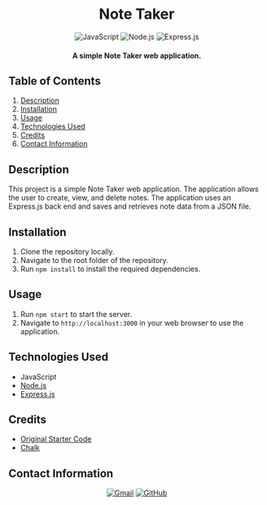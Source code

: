 <h1 align="center">
  Note Taker
</h1>

<p align="center">
  <img src="https://img.shields.io/badge/JavaScript-F7DF1E?logo=javascript&logoColor=000&style=for-the-badge" alt="JavaScript">  
  <img src="https://img.shields.io/badge/Node.js-339933.svg?style=for-the-badge&logo=nodedotjs&logoColor=white" alt="Node.js">
  <img src="https://img.shields.io/badge/Express-000?logo=express&logoColor=fff&style=for-the-badge" alt="Express.js">
</p>

<h4 align="center">A simple Note Taker web application.</h4>

## Table of Contents
1. [Description](#description)
2. [Installation](#installation)
3. [Usage](#usage)
4. [Technologies Used](#technologies-used)
5. [Credits](#credits)
6. [Contact Information](#contact-information)

## Description
This project is a simple Note Taker web application. The application allows the user to create, view, and delete notes. The application uses an Express.js back end and saves and retrieves note data from a JSON file.

## Installation
1. Clone the repository locally.
2. Navigate to the root folder of the repository.
3. Run `npm install` to install the required dependencies.

## Usage
1. Run `npm start` to start the server.
2. Navigate to `http://localhost:3000` in your web browser to use the application.

## Technologies Used
* JavaScript
* [Node.js](https://nodejs.org/)
* [Express.js](https://expressjs.com/)

## Credits
* [Original Starter Code](https://github.com/coding-boot-camp/cautious-meme.git)
* [Chalk](https://www.npmjs.com/package/chalk)

## Contact Information
<p align="center">
    <a href="mailto:cwchilvers@gmail.com"><img src="https://img.shields.io/badge/Gmail-D14836?style=for-the-badge&logo=gmail&logoColor=white" alt="Gmail"></a>
    <a href="https://github.com/cwchilvers"><img src="https://img.shields.io/badge/GitHub-181717.svg?style=for-the-badge&logo=GitHub&logoColor=white" alt="GitHub"></a>
</p>
